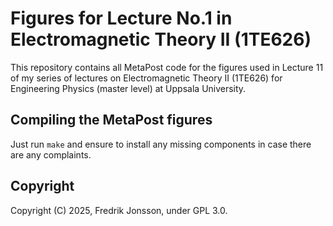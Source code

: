 # Figures for Lecture No.1 in Electromagnetic Theory II (1TE626)

This repository contains all MetaPost code for the figures used in Lecture 11
of my series of lectures on Electromagnetic Theory II (1TE626) for Engineering
Physics (master level) at Uppsala University.

## Compiling the MetaPost figures

Just run `make` and ensure to install any missing components in case there
are any complaints.

## Copyright
Copyright (C) 2025, Fredrik Jonsson, under GPL 3.0.
